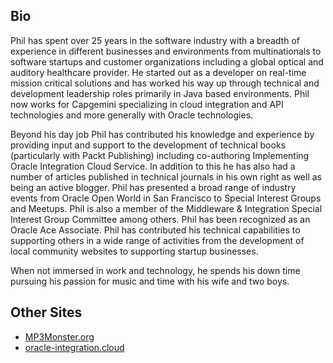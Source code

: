 ## Bio
Phil has spent over 25 years in the software industry with a breadth of experience in different businesses and environments from multinationals to software startups and customer organizations including a global optical and auditory healthcare provider.  He started out as a developer on real-time mission critical solutions and has worked his way up through technical and development leadership roles primarily in Java based environments. Phil now works for Capgemini specializing in cloud integration and API technologies and more generally with Oracle technologies.

Beyond his day job Phil has contributed his knowledge and experience by providing input and support to the development of technical books (particularly with Packt Publishing) including co-authoring Implementing Oracle Integration Cloud Service. In addition to this he has also had a number of articles published in technical journals in his own right as well as being an active blogger. Phil has presented a broad range of industry events from Oracle Open World in San Francisco to Special Interest Groups and Meetups. Phil is also a member of the Middleware & Integration Special Interest Group Committee among others.  Phil has been recognized as an Oracle Ace Associate.
Phil has contributed his technical capabilities to supporting others in a wide range of activities from the development of local community websites to supporting startup businesses.

When not immersed in work and technology, he spends his down time pursuing his passion for music and time with his wife and two boys.


## Other Sites
- [MP3Monster.org](https://mp3monster.org)
- [oracle-integration.cloud](https://oracle-integration.cloud)
